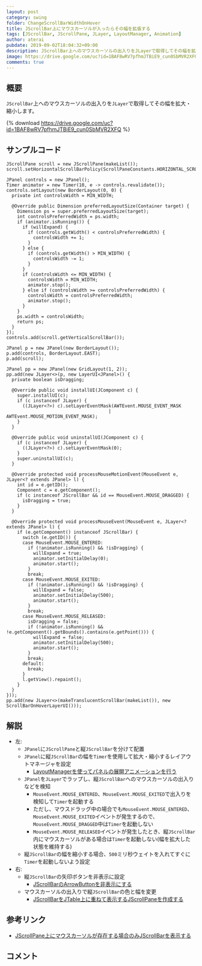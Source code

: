 ```yaml
---
layout: post
category: swing
folder: ChangeScrollBarWidthOnHover
title: JScrollBar上にマウスカーソルが入ったらその幅を拡張する
tags: [JScrollBar, JScrollPane, JLayer, LayoutManager, Animation]
author: aterai
pubdate: 2019-09-02T18:04:32+09:00
description: JScrollBar上へのマウスカーソルの出入りをJLayerで取得してその幅を拡大・縮小します。
image: https://drive.google.com/uc?id=1BAF8wRV7pfhmJTBiE9_cun0SbMVR2XFQ
comments: true
---
```

## 概要
`JScrollBar`上へのマウスカーソルの出入りを`JLayer`で取得してその幅を拡大・縮小します。

{% download https://drive.google.com/uc?id=1BAF8wRV7pfhmJTBiE9_cun0SbMVR2XFQ %}

## サンプルコード
<pre class="prettyprint"><code>JScrollPane scroll = new JScrollPane(makeList());
scroll.setHorizontalScrollBarPolicy(ScrollPaneConstants.HORIZONTAL_SCROLLBAR_NEVER);

JPanel controls = new JPanel();
Timer animator = new Timer(10, e -&gt; controls.revalidate());
controls.setLayout(new BorderLayout(0, 0) {
  private int controlsWidth = MIN_WIDTH;

  @Override public Dimension preferredLayoutSize(Container target) {
    Dimension ps = super.preferredLayoutSize(target);
    int controlsPreferredWidth = ps.width;
    if (animator.isRunning()) {
      if (willExpand) {
        if (controls.getWidth() &lt; controlsPreferredWidth) {
          controlsWidth += 1;
        }
      } else {
        if (controls.getWidth() &gt; MIN_WIDTH) {
          controlsWidth -= 1;
        }
      }
      if (controlsWidth &lt;= MIN_WIDTH) {
        controlsWidth = MIN_WIDTH;
        animator.stop();
      } else if (controlsWidth &gt;= controlsPreferredWidth) {
        controlsWidth = controlsPreferredWidth;
        animator.stop();
      }
    }
    ps.width = controlsWidth;
    return ps;
  }
});
controls.add(scroll.getVerticalScrollBar());

JPanel p = new JPanel(new BorderLayout());
p.add(controls, BorderLayout.EAST);
p.add(scroll);

JPanel pp = new JPanel(new GridLayout(1, 2));
pp.add(new JLayer&lt;&gt;(p, new LayerUI&lt;JPanel&gt;() {
  private boolean isDragging;

  @Override public void installUI(JComponent c) {
    super.installUI(c);
    if (c instanceof JLayer) {
      ((JLayer&lt;?&gt;) c).setLayerEventMask(AWTEvent.MOUSE_EVENT_MASK
                                      | AWTEvent.MOUSE_MOTION_EVENT_MASK);
    }
  }

  @Override public void uninstallUI(JComponent c) {
    if (c instanceof JLayer) {
      ((JLayer&lt;?&gt;) c).setLayerEventMask(0);
    }
    super.uninstallUI(c);
  }

  @Override protected void processMouseMotionEvent(MouseEvent e, JLayer&lt;? extends JPanel&gt; l) {
    int id = e.getID();
    Component c = e.getComponent();
    if (c instanceof JScrollBar &amp;&amp; id == MouseEvent.MOUSE_DRAGGED) {
      isDragging = true;
    }
  }

  @Override protected void processMouseEvent(MouseEvent e, JLayer&lt;? extends JPanel&gt; l) {
    if (e.getComponent() instanceof JScrollBar) {
      switch (e.getID()) {
      case MouseEvent.MOUSE_ENTERED:
        if (!animator.isRunning() &amp;&amp; !isDragging) {
          willExpand = true;
          animator.setInitialDelay(0);
          animator.start();
        }
        break;
      case MouseEvent.MOUSE_EXITED:
        if (!animator.isRunning() &amp;&amp; !isDragging) {
          willExpand = false;
          animator.setInitialDelay(500);
          animator.start();
        }
        break;
      case MouseEvent.MOUSE_RELEASED:
        isDragging = false;
        if (!animator.isRunning() &amp;&amp; !e.getComponent().getBounds().contains(e.getPoint())) {
          willExpand = false;
          animator.setInitialDelay(500);
          animator.start();
        }
        break;
      default:
        break;
      }
      l.getView().repaint();
    }
  }
}));
pp.add(new JLayer&lt;&gt;(makeTranslucentScrollBar(makeList()), new ScrollBarOnHoverLayerUI()));
</code></pre>

## 解説
- 左:
    - `JPanel`に`JScrollPane`と縦`JScrollBar`を分けて配置
    - `JPanel`に縦`JScrollBar`の幅を`Timer`を使用して拡大・縮小するレイアウトマネージャを設定
        - [LayoutManagerを使ってパネルの展開アニメーションを行う](https://ateraimemo.com/Swing/LayoutAnimation.html)
    - `JPanel`を`JLayer`でラップし、縦`JScrollBar`へのマウスカーソルの出入りなどを検知
        - `MouseEvent.MOUSE_ENTERED`、`MouseEvent.MOUSE_EXITED`で出入りを検知して`Timer`を起動する
        - ただし、マウスドラッグ中の場合でも`MouseEvent.MOUSE_ENTERED`、`MouseEvent.MOUSE_EXITED`イベントが発生するので、`MouseEvent.MOUSE_DRAGGED`中は`Timer`を起動しない
        - `MouseEvent.MOUSE_RELEASED`イベントが発生したとき、縦`JScrollBar`内にマウスカーソルがある場合は`Timer`を起動しない(幅を拡大した状態を維持する)
    - 縦`JScrollBar`の幅を縮小する場合、`500`ミリ秒ウェイトを入れてすぐに`Timer`を起動しないよう設定
- 右:
    - 縦`JScrollBar`の矢印ボタンを非表示に設定
        - [JScrollBarのArrowButtonを非表示にする](https://ateraimemo.com/Swing/ArrowButtonlessScrollBar.html)
    - マウスカーソルの出入りで縦`JScrollBar`の色と幅を変更
        - [JScrollBarをJTable上に重ねて表示するJScrollPaneを作成する](https://ateraimemo.com/Swing/OverlappedScrollBar.html)

<!-- dummy comment line for breaking list -->

## 参考リンク
- [JScrollPane上にマウスカーソルが存在する場合のみJScrollBarを表示する](https://ateraimemo.com/Swing/ScrollBarOnHover.html)

<!-- dummy comment line for breaking list -->

## コメント
